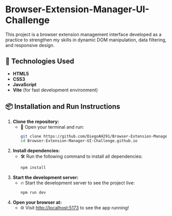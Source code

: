 # Browser-Extension-Manager-UI-Challenge
This project is a browser extension management interface developed as a practice to strengthen my skills in dynamic DOM manipulation, data filtering, and responsive design.

## 🚀 Technologies Used

- **HTML5**
- **CSS3**
- **JavaScript**
- **Vite** (for fast development environment)

## 📦 Installation and Run Instructions

1. **Clone the repository:**
   - 🚀 Open your terminal and run:
     ```bash
     git clone https://github.com/DiegoAH291/Browser-Extension-Manager-UI-Challenge.github.io.git
     cd Browser-Extension-Manager-UI-Challenge.github.io
     ```
3. **Install dependencies:**
   - 🛠️ Run the following command to install all dependencies:
     ```bash
     npm install
     ```
5. **Start the development server:**
   - 🔥 Start the development server to see the project live:
     ```bash
     npm run dev
     ```
7. **Open your browser at:**
   - 🌐 Visit [http://localhost:5173](http://localhost:5173) to see the app running!
